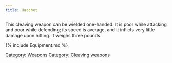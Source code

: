 ```yaml
---
title: Hatchet
---
```


This cleaving weapon can be wielded one-handed. It is poor while
attacking and poor while defending; its speed is average, and it
inflicts very little damage upon hitting. It weighs three pounds.

{% include Equipment.md %}

[Category: Weapons](Category:_Weapons "wikilink") [Category: Cleaving
weapons](Category:_Cleaving_weapons "wikilink")